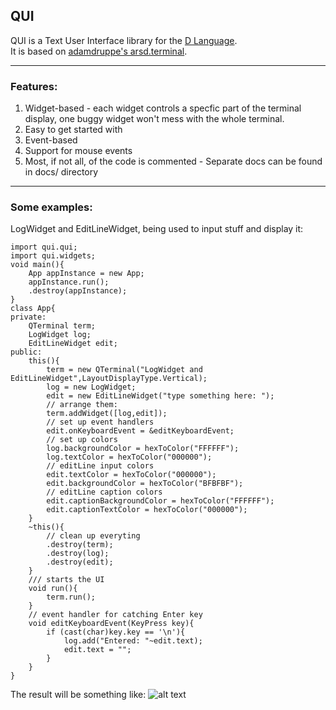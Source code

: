 ## QUI
QUI is a Text User Interface library for the [D Language](http://dlang.org/).  
It is based on [adamdruppe's arsd.terminal](https://github.com/adamdruppe/arsd/blob/master/terminal.d).  

---

### Features:
1. Widget-based - each widget controls a specfic part of the terminal display, one buggy widget won't mess with the whole terminal.
2. Easy to get started with
3. Event-based
4. Support for mouse events
5. Most, if not all, of the code is commented - Separate docs can be found in docs/ directory

---

### Some examples:
LogWidget and EditLineWidget, being used to input stuff and display it:
```
import qui.qui;
import qui.widgets;
void main(){
	App appInstance = new App;
	appInstance.run();
	.destroy(appInstance);
}
class App{
private:
	QTerminal term;
	LogWidget log;
	EditLineWidget edit;
public:
	this(){
		term = new QTerminal("LogWidget and EditLineWidget",LayoutDisplayType.Vertical);
		log = new LogWidget;
		edit = new EditLineWidget("type something here: ");
		// arrange them:
		term.addWidget([log,edit]);
		// set up event handlers
		edit.onKeyboardEvent = &editKeyboardEvent;
		// set up colors
		log.backgroundColor = hexToColor("FFFFFF");
		log.textColor = hexToColor("000000");
		// editLine input colors
		edit.textColor = hexToColor("000000");
		edit.backgroundColor = hexToColor("BFBFBF");
		// editLine caption colors
		edit.captionBackgroundColor = hexToColor("FFFFFF");
		edit.captionTextColor = hexToColor("000000");
	}
	~this(){
		// clean up everyting
		.destroy(term);
		.destroy(log);
		.destroy(edit);
	}
	/// starts the UI
	void run(){
		term.run();
	}
	// event handler for catching Enter key
	void editKeyboardEvent(KeyPress key){
		if (cast(char)key.key == '\n'){
			log.add("Entered: "~edit.text);
			edit.text = "";
		}
	}
}
```
The result will be something like:
![alt text](http://imgur.com/vpokN5Ql.png "Screenshot")
